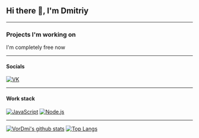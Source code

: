 ## Hi there 👋, I'm Dmitriy
_______
### Projects I'm working on
I'm completely free now
_______
#### Socials
[![VK](https://img.shields.io/badge/VK---?logo=vk&style=for-the-badge&color=7fa7d4)](https://vk.com/vordmi)
_______
#### Work stack
[![JavaScript](https://img.shields.io/badge/-JavaScript-000?logo=JavaScript&link=https://www.ecma-international.org/&style=for-the-badge)](https://www.ecma-international.org/)
[![Node.js](https://img.shields.io/badge/-Node.js-339933?logo=Node.js&logoColor=white&link=https://nodejs.org&style=for-the-badge)](https://nodejs.org)
_______
[![VorDmi's github stats](https://github-readme-stats.vercel.app/api?username=VorDmi)](https://github.com/anuraghazra/github-readme-stats) [![Top Langs](https://github-readme-stats.vercel.app/api/top-langs/?username=VorDmi&layout=compact)](https://github.com/anuraghazra/github-readme-stats)

